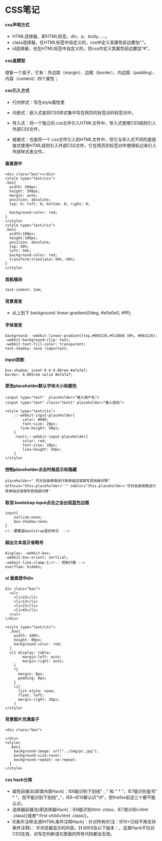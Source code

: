 # CSS笔记

#### css声明方式

+ HTML选择器，即HTML标签，div，p，body......。
+ class选择器，在HTML标签中自定义的，css中定义其属性前边要加“.”。
+ id选择器，也在HTML标签中自定义的，但css中定义其属性前边要加“#”。

#### css盒模型

  想象一个盒子，它有：外边距（margin）、边框（border）、内边距（padding）、内容（content）四个属性；

#### css引入方式

+ 行内样式：写在style属性里
+ 内嵌式：嵌入式是将CSS样式集中写在网页的<head></head>标签对的<style></style>标签对中。
  <head>

  <style type="text/css">

  ...此处写CSS样式

  </style>

  </head>

+ 导入式：将一个独立的.css文件引入HTML文件中，导入式使用CSS规则引入外部CSS文件，<style>标记也是写在<head>标记中，使用的语法如下：

  <style type="text/css">

    @import"mystyle.css"; 此处要注意.css文件的路径

  </style>

+ 链接式：也是将一个.css文件引入到HTML文件中，但它与导入式不同的是链接式使用HTML规则引入外部CSS文件，它在网页的<head></head>标签对中使用<link>标记来引入外部样式表文件。

#### 垂直居中

    <div class="box"></div>
    <style type="text/css">
    .box{
      width: 500px;      
      height: 500px;
      margin: auto;  
      position: absolute;  
      top: 0; left: 0; bottom: 0; right: 0; 
    
      background-color: red;
    }
    </style>
    <style type="text/css">
    .box{
      width:100px;
      height:100px;
      position: absolute;  
      top: 50%; 
      left: 50%; 
      background-color: red;
      transform:translate(-50%,-50%)
    }
    </style>

#### 首航缩进

    text-indent: 2em;

#### 背景渐变

+ 从上到下  background: linear-gradient(0deg, #e0e0e0, #fff);

#### 字体渐变

    background: -webkit-linear-gradient(top,#003226,#51d8b6 50%, #003226);
    -webkit-background-clip: text;
    -webkit-text-fill-color: transparent;
    text-shadow: none !important;

#### input阴影

    box-shadow: inset 0 0 0.06rem #a7a7a7;
    border: 0.005rem solid #a7a7a7;

#### 更改placeholder默认字体大小和颜色

    <input type="text"  placeholder="输入用户名">
    <input type="text" class="text1" placeholder="输入密码">
    
    <style type="text/css">
        ::-webkit-input-placeholder{
            color: #000;
            font-size: 20px;
           line-height: 50px;
        }
        .text1::-webkit-input-placeholder{
            color: red;
            font-size: 20px;
            line-height: 50px;
        }
    </style>

#### 控制placeholder点击时候显示和隐藏
  
    placeholder=" 可对自身病情进行简单描述或填写其他疑问等" onfocus="this.placeholder=''" onblur="this.placeholder='可对自身病情进行简单描述或填写其他疑问等'
#### 取消 bootstrap input点击之会出现蓝色边框
    input{
        outline:none;
        box-shadow:none;
    }
    <!--要覆盖bootstrap里的样式  -->

#### 超出文本显示省略号

    display: -webkit-box;
    -webkit-box-orient: vertical;
    -webkit-line-clamp:1;<!-- 控制行数 -->
    overflow: hidden;

#### ul 垂直居中div

    div class="box">
      <ul>
        <li>15</li>
        <li>13</li>
        <li>21</li>
        <li>45</li>
      </ul>
    </div> 

    <style type="text/css">
      .box{
        width: 100%;
        height: 80px;
        background-color: red;
      }
      ul{ display: table;
            margin-left: auto;
            margin-right: auto;
        }
        *{
          margin: 0px;
          padding: 0px;
        }
        li{
          list-style: none;
          float: left;
          margin-right: 20px;
        }
    </style>

#### 背景图片充满盒子

    <div class="box">
      
    </div>
    <style>
      .box{
        background-image: url("../img/pc.jpg");
        background-size:cover;
        background-repeat: no-repeat;
      }
    </style>

#### css hack分类

+ 属性前缀法(即类内部Hack)：IE6能识别下划线" _ " 和 " * "，IE7能识别星号" * "，但不能识别下划线"_"，IE6~IE10都认识"\9"，但firefox前述三个都不能认识。
+ 选择器前缀法(即选择器Hack)：IE6能识别*html .class，IE7能识别*+html .class{}或者*:first-child+html .class{}。
+ IE条件注释法(即HTML条件注释Hack)：针对所有IE(注：IE10+已经不再支持条件注释)： IE浏览器显示的内容，针对IE6及以下版本：。这类Hack不仅对CSS生效，对写在判断语句里面的所有代码都会生效。
